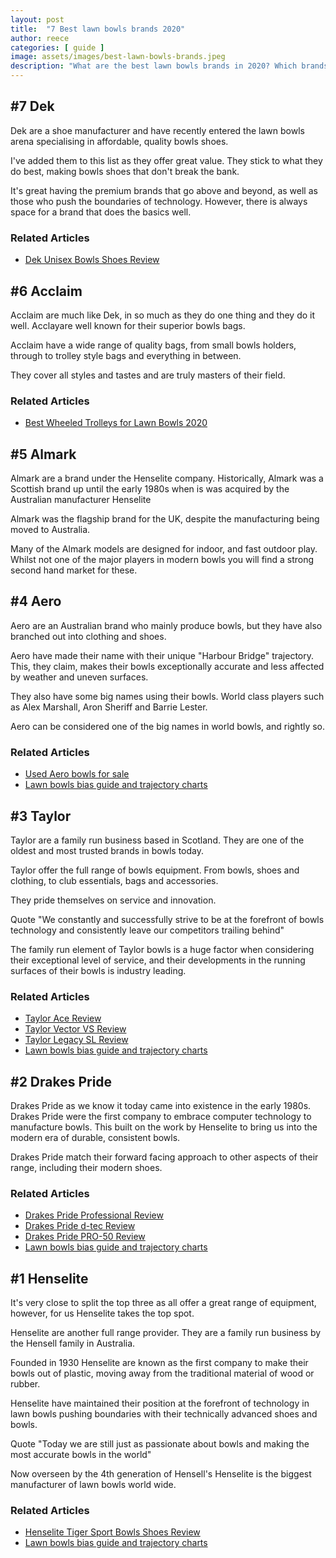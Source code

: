 ```yaml
---
layout: post
title:  "7 Best lawn bowls brands 2020"
author: reece
categories: [ guide ]
image: assets/images/best-lawn-bowls-brands.jpeg
description: "What are the best lawn bowls brands in 2020? Which brands should you be using?"
---
```


## #7 Dek
Dek are a shoe manufacturer and have recently entered the lawn bowls arena specialising in affordable, quality bowls shoes.

I've added them to this list as they offer great value. They stick to what they do best, making bowls shoes that don't break the bank.

It's great having the premium brands that go above and beyond, as well as those who push the boundaries of technology. However, there is always space for a brand that does the basics well.

<div class="overview"  markdown="1">
  
  <h3>Related Articles</h3>
  
  * <a href="/review/shoes/dek-unisex-bowls-shoes-review">Dek Unisex Bowls Shoes Review</a>
  
</div> 

## #6 Acclaim

Acclaim are much like Dek, in so much as they do one thing and they do it well. Acclayare well known for their superior bowls bags.

Acclaim have a wide range of quality bags, from small bowls holders, through to trolley style bags and everything in between.

They cover all styles and tastes and are truly masters of their field.

<div class="overview"  markdown="1">
  
  <h3>Related Articles</h3>
  
  * <a href="/guide/best-wheeled-trolleys">Best Wheeled Trolleys for Lawn Bowls 2020</a>
  
</div> 

## #5 Almark

Almark are a brand under the Henselite company. Historically, Almark was a Scottish brand up until the early 1980s when is was acquired by the Australian manufacturer Henselite 

Almark was the flagship brand for the UK, despite the manufacturing being moved to Australia.

Many of the Almark models are designed for indoor, and fast outdoor play. Whilst not one of the major players in modern bowls you will find a strong second hand market for these.


## #4 Aero

Aero are an Australian brand who mainly produce bowls, but they have also branched out into clothing and shoes.

Aero have made their name with their unique "Harbour Bridge" trajectory. This, they claim, makes their bowls exceptionally accurate and less affected by weather and uneven surfaces.

They also have some big names using their bowls. World class players such as Alex Marshall, Aron Sheriff and Barrie Lester. 

Aero can be considered one of the big names in world bowls, and rightly so.

<div class="overview"  markdown="1">
  
  <h3>Related Articles</h3>
  
  * <a href="/guide/used-aero-bowls-for-sale">Used Aero bowls for sale</a>
  * <a href="/guide/lawn-bowls-bias-guide-and-trajectory-charts-2020">Lawn bowls bias guide and trajectory charts</a>
  
</div> 

## #3 Taylor

Taylor are a family run business based in Scotland. They are one of the oldest and most trusted brands in bowls today.

Taylor offer the full range of bowls equipment. From bowls, shoes and clothing, to club essentials, bags and accessories.

They pride themselves on service and innovation. 

Quote "We constantly and successfully strive to be at the forefront of bowls technology and consistently leave our competitors trailing behind"

The family run element of Taylor bowls is a huge factor when considering their exceptional level of service, and their developments in the running surfaces of their bowls is industry leading.

<div class="overview"  markdown="1">
  
  <h3>Related Articles</h3>
  
  * <a href="/review/bowls/taylor-ace-review">Taylor Ace Review</a>
  * <a href="/review/bowls/taylor-vector-vs-review">Taylor Vector VS Review</a>
  * <a href="/review/bowls/taylor-legacy-sl-review">Taylor Legacy SL Review</a>
  * <a href="/guide/lawn-bowls-bias-guide-and-trajectory-charts-2020">Lawn bowls bias guide and trajectory charts</a>
  
</div> 

## #2 Drakes Pride

Drakes Pride as we know it today came into existence in the early 1980s. Drakes Pride were the first company to embrace computer technology to manufacture bowls. This built on the work by Henselite to bring us into the modern era of durable, consistent bowls. 

Drakes Pride match their forward facing approach to other aspects of their range, including their modern shoes.

<div class="overview"  markdown="1">
  
  <h3>Related Articles</h3>
  
  * <a href="/review/bowls/drakes-pride-professional-review">Drakes Pride Professional Review</a>
  * <a href="/review/bowls/drakes-pride-d-tec-review">Drakes Pride d-tec Review</a>
  * <a href="/review/bowls/drakes-pride-pro-50-review">Drakes Pride PRO-50 Review</a>
  * <a href="/guide/lawn-bowls-bias-guide-and-trajectory-charts-2020">Lawn bowls bias guide and trajectory charts</a>
  
</div> 

## #1 Henselite

It's very close to split the top three as all offer a great range of equipment, however, for us Henselite takes the top spot.

Henselite are another full range provider. They are a family run business by the Hensell family in Australia.

Founded in 1930 Henselite are known as the first company to make their bowls out of plastic, moving away from the traditional material of wood or rubber. 

Henselite have maintained their position at the forefront of technology in lawn bowls pushing boundaries with their technically advanced shoes and bowls.

Quote "Today we are still just as passionate about bowls and making the most accurate bowls in the world"

Now overseen by the 4th generation of Hensell's Henselite is the biggest manufacturer of lawn bowls world wide.

<div class="overview"  markdown="1">
  
  <h3>Related Articles</h3>
  
  * <a href="/review/shoes/henselite-tiger-sport-bowls-shoes-review">Henselite Tiger Sport Bowls Shoes Review</a>
  * <a href="/guide/lawn-bowls-bias-guide-and-trajectory-charts-2020">Lawn bowls bias guide and trajectory charts</a>
  
</div> 

